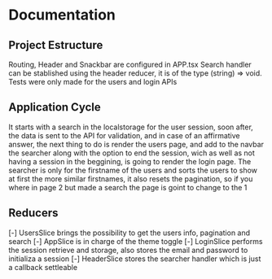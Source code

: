 # Documentation

## Project Estructure
Routing, Header and Snackbar are configured in APP.tsx
Search handler can be stablished using the header reducer, it is of the type (string) => void.
Tests were only made for the users and login APIs

## Application Cycle
It starts with a search in the localstorage for the user session, soon after, the data is sent to the API for validation, and in case of an affirmative answer, the next thing to do is render the users page, and add to the navbar the searcher along with the option to end the session, wich as well as not having a session in the beggining, is going to render the login page.
The searcher is only for the firstname of the users and sorts the users to show at first the more similar firstnames, it also resets the pagination, so if you where in page 2 but made a search the page is goint to change to the 1

## Reducers
[-] UsersSlice brings the possibility to get the users info, pagination and search
[-] AppSlice is in charge of the theme toggle
[-] LoginSlice performs the session retrieve and storage, also stores the email and password to initializa a session
[-] HeaderSlice stores the searcher handler which is just a callback settleable